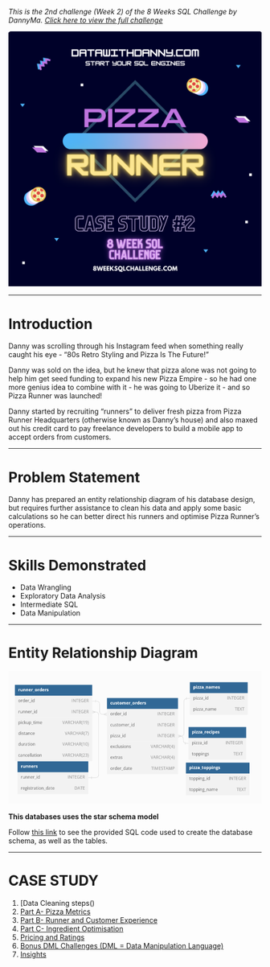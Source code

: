 *This is the 2nd challenge (Week 2) of the 8 Weeks SQL Challenge by DannyMa. [Click here to view the full challenge](https://8weeksqlchallenge.com/case-study-2/)*

![](https://github.com/imanjokko/PizzaRunner/blob/main/PizzaRunner%20Logo.png)

---
# Introduction
Danny was scrolling through his Instagram feed when something really caught his eye - “80s Retro Styling and Pizza Is The Future!”

Danny was sold on the idea, but he knew that pizza alone was not going to help him get seed funding to expand his new Pizza Empire - so he had one more genius idea to combine with it - he was going to Uberize it - and so Pizza Runner was launched!

Danny started by recruiting “runners” to deliver fresh pizza from Pizza Runner Headquarters (otherwise known as Danny’s house) and also maxed out his credit card to pay freelance developers to build a mobile app to accept orders from customers.

---
# Problem Statement
Danny has prepared an entity relationship diagram of his database design, but requires further assistance to clean his data and apply some basic calculations so he can better direct his runners and optimise Pizza Runner’s operations.

---
# Skills Demonstrated
- Data Wrangling
- Exploratory Data Analysis
- Intermediate SQL
- Data Manipulation

---
# Entity Relationship Diagram
![](https://github.com/imanjokko/PizzaRunner/blob/main/ERD.png)

**This databases uses the star schema model**

Follow [this link](https://github.com/imanjokko/PizzaRunner/blob/main/schema%20query.sql) to see the provided SQL code used to create the database schema, as well as the tables.

---
# CASE STUDY
1. [Data Cleaning steps()
2. [Part A- Pizza Metrics]()
4. [Part B- Runner and Customer Experience]()
5. [Part C- Ingredient Optimisation]()
6. [Pricing and Ratings]()
7. [Bonus DML Challenges (DML = Data Manipulation Language)]()
8. [Insights]()
